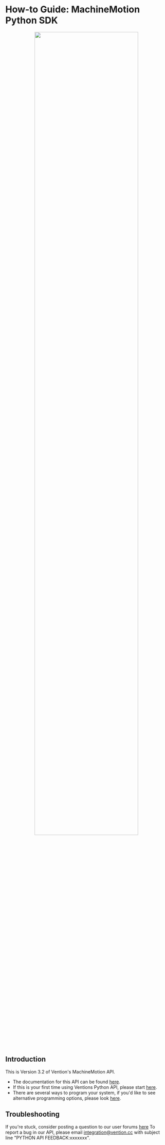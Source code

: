 ﻿# How-to Guide: MachineMotion Python SDK

<div style="text-align: center;"><img src="https://s3.amazonaws.com/ventioncms/vention_images/images/000/001/021/large/cover_python_guide.png?1550698357" width="80%" /></div>

<p>&nbsp;</p>

## Introduction

This is Version 3.2 of Vention's MachineMotion API. 

 - The documentation for this API can be found [here](https://vention.io/resources/guides/python-api-reference-v3-0-62).
 - If this is your first time using Ventions Python API, please start [here](https://vention.io/resources/guides/programming-manual-python-55).
 - There are several ways to program your system, if you'd like to see alternative programming options, please look [here](https://vention.io/resources/guides/programming-options-162).

## Troubleshooting
If you're stuck, consider posting a question to our user forums [here](https://community.vention.io/categories/machinemotion)
To report a bug in our API, please email integration@vention.cc with subject line "PYTHON API FEEDBACK:xxxxxxx". 
